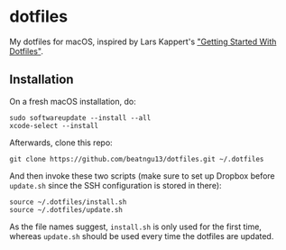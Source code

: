 # dotfiles

My dotfiles for macOS, inspired by Lars Kappert's ["Getting Started With Dotfiles"](https://medium.com/@webprolific/getting-started-with-dotfiles-43c3602fd789).

## Installation

On a fresh macOS installation, do:

```
sudo softwareupdate --install --all
xcode-select --install
```

Afterwards, clone this repo:

```
git clone https://github.com/beatngu13/dotfiles.git ~/.dotfiles
```

And then invoke these two scripts (make sure to set up Dropbox before `update.sh` since the SSH configuration is stored in there):

```
source ~/.dotfiles/install.sh
source ~/.dotfiles/update.sh
```

As the file names suggest, `install.sh` is only used for the first time, whereas `update.sh` should be used every time the dotfiles are updated.
